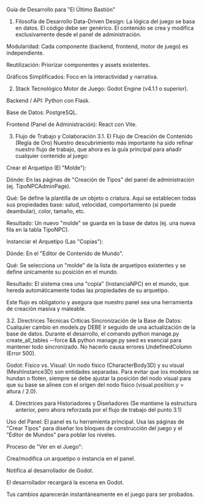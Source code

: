 Guía de Desarrollo para "El Último Bastión"
1. Filosofía de Desarrollo
Data-Driven Design: La lógica del juego se basa en datos. El código debe ser genérico. El contenido se crea y modifica exclusivamente desde el panel de administración.

Modularidad: Cada componente (backend, frontend, motor de juego) es independiente.

Reutilización: Priorizar componentes y assets existentes.

Gráficos Simplificados: Foco en la interactividad y narrativa.

2. Stack Tecnológico
Motor de Juego: Godot Engine (v4.1.1 o superior).

Backend / API: Python con Flask.

Base de Datos: PostgreSQL.

Frontend (Panel de Administración): React con Vite.

3. Flujo de Trabajo y Colaboración
3.1. El Flujo de Creación de Contenido (Regla de Oro)
Nuestro descubrimiento más importante ha sido refinar nuestro flujo de trabajo, que ahora es la guía principal para añadir cualquier contenido al juego:

Crear el Arquetipo (El "Molde"):

Dónde: En las páginas de "Creación de Tipos" del panel de administración (ej. TipoNPCAdminPage).

Qué: Se define la plantilla de un objeto o criatura. Aquí se establecen todas sus propiedades base: salud, velocidad, comportamiento (si puede deambular), color, tamaño, etc.

Resultado: Un nuevo "molde" se guarda en la base de datos (ej. una nueva fila en la tabla TipoNPC).

Instanciar el Arquetipo (Las "Copias"):

Dónde: En el "Editor de Contenido de Mundo".

Qué: Se selecciona un "molde" de la lista de arquetipos existentes y se define únicamente su posición en el mundo.

Resultado: El sistema crea una "copia" (InstanciaNPC) en el mundo, que hereda automáticamente todas las propiedades de su arquetipo.

Este flujo es obligatorio y asegura que nuestro panel sea una herramienta de creación masiva y maleable.

3.2. Directrices Técnicas Críticas
Sincronización de la Base de Datos: Cualquier cambio en models.py DEBE ir seguido de una actualización de la base de datos. Durante el desarrollo, el comando python manage.py create_all_tables --force && python manage.py seed es esencial para mantener todo sincronizado. No hacerlo causa errores UndefinedColumn (Error 500).

Godot: Físico vs. Visual: Un nodo físico (CharacterBody3D) y su visual (MeshInstance3D) son entidades separadas. Para evitar que los modelos se hundan o floten, siempre se debe ajustar la posición del nodo visual para que su base se alinee con el origen del nodo físico (visual.position.y = altura / 2.0).

4. Directrices para Historiadores y Diseñadores
(Se mantiene la estructura anterior, pero ahora reforzada por el flujo de trabajo del punto 3.1)

Uso del Panel: El panel es tu herramienta principal. Usa las páginas de "Crear Tipos" para diseñar los bloques de construcción del juego y el "Editor de Mundos" para poblar los niveles.

Proceso de "Ver en el Juego":

Crea/modifica un arquetipo o instancia en el panel.

Notifica al desarrollador de Godot.

El desarrollador recargará la escena en Godot.

Tus cambios aparecerán instantáneamente en el juego para ser probados.